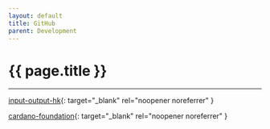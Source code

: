 ```yaml
---
layout: default
title: GitHub
parent: Development
---
```


# {{ page.title }}

---

[input-output-hk](https://github.com/input-output-hk){: target="_blank" rel="noopener noreferrer" }

[cardano-foundation](https://github.com/cardano-foundation){: target="_blank" rel="noopener noreferrer" }
